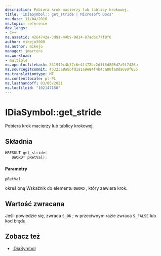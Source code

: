 ```yaml
---
description: Pobiera krok macierzy lub tablicy krokowej.
title: 'IDiaSymbol:: get_stride | Microsoft Docs'
ms.date: 11/04/2016
ms.topic: reference
dev_langs:
- C++
ms.assetid: 4264742a-3d91-44b9-9d14-87adbc77f0f0
author: mikejo5000
ms.author: mikejo
manager: jmartens
ms.workload:
- multiple
ms.openlocfilehash: 331949c4b37c6e4f472bc2d1f5d805d7a9f7426a
ms.sourcegitcommit: 4b323a8a8bfd1a1a9e84f4b4ca88fa8da690f656
ms.translationtype: MT
ms.contentlocale: pl-PL
ms.lasthandoff: 03/05/2021
ms.locfileid: "102147150"
---
```

# <a name="idiasymbolget_stride"></a>IDiaSymbol::get_stride
Pobiera krok macierzy lub tablicy krokowej.

## <a name="syntax"></a>Składnia

```C++
HRESULT get_stride(
   DWORD* pRetVal);
```

#### <a name="parameters"></a>Parametry
 `pRetVal`

określoną Wskaźnik do elementu `DWORD` , który zawiera krok.

## <a name="return-value"></a>Wartość zwracana
 Jeśli powiedzie się, zwraca `S_OK` ; w przeciwnym razie zwraca `S_FALSE` lub kod błędu.

## <a name="see-also"></a>Zobacz też
- [IDiaSymbol](../../debugger/debug-interface-access/idiasymbol.md)
